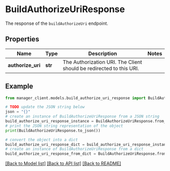 # BuildAuthorizeUriResponse

The response of the `buildAuthorizeUri` endpoint.

## Properties

Name | Type | Description | Notes
------------ | ------------- | ------------- | -------------
**authorize_uri** | **str** | The Authorization URI. The Client should be redirected to this URI. | 

## Example

```python
from manager_client.models.build_authorize_uri_response import BuildAuthorizeUriResponse

# TODO update the JSON string below
json = "{}"
# create an instance of BuildAuthorizeUriResponse from a JSON string
build_authorize_uri_response_instance = BuildAuthorizeUriResponse.from_json(json)
# print the JSON string representation of the object
print(BuildAuthorizeUriResponse.to_json())

# convert the object into a dict
build_authorize_uri_response_dict = build_authorize_uri_response_instance.to_dict()
# create an instance of BuildAuthorizeUriResponse from a dict
build_authorize_uri_response_from_dict = BuildAuthorizeUriResponse.from_dict(build_authorize_uri_response_dict)
```
[[Back to Model list]](../README.md#documentation-for-models) [[Back to API list]](../README.md#documentation-for-api-endpoints) [[Back to README]](../README.md)


